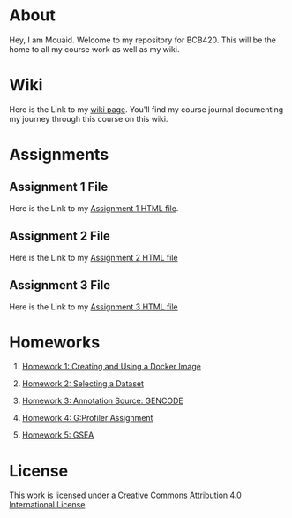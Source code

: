 # About

Hey, I am Mouaid. Welcome to my repository for BCB420. This will be the home to all my course work as well as my wiki.

# Wiki

Here is the Link to my [wiki page](https://github.com/bcb420-2024/Mouaid_Alim/wiki). You'll find my course journal documenting my journey through this course on this wiki. 

# Assignments

## Assignment 1 File
Here is the Link to my [Assignment 1 HTML file](https://github.com/bcb420-2024/Mouaid_Alim/blob/main/Assignment%201/assignment-1.html).

## Assignment 2 File
Here is the Link to my [Assignment 2 HTML file](https://github.com/bcb420-2024/Mouaid_Alim/blob/main/Assignment%202/A2_Mouaid_Alim.html)

## Assignment 3 File
Here is the Link to my [Assignment 3 HTML file](https://github.com/bcb420-2024/Mouaid_Alim/blob/main/Assignment3/A3_Mouaid_Alim.html)

# Homeworks
1. [Homework 1: Creating and Using a Docker Image](https://github.com/bcb420-2024/Mouaid_Alim/wiki/3.-Homework-1:-Creating-and-Using-a-Docker-Image)

2. [Homework 2: Selecting a Dataset](https://github.com/bcb420-2024/Mouaid_Alim/wiki/4.-Selecting-a-Dataset)

3. [Homework 3: Annotation Source: GENCODE](https://github.com/bcb420-2024/Mouaid_Alim/wiki/6.-Annotation-Source:-GENCODE)

4. [Homework 4: G:Profiler Assignment](https://github.com/bcb420-2024/Mouaid_Alim/wiki/8.-Homework-2:-G:Profiler-Assignment)

5. [Homework 5: GSEA](https://github.com/bcb420-2024/Mouaid_Alim/wiki/9.-Homework-5:-GSEA)

# License

This work is licensed under a [Creative Commons Attribution 4.0 International License](https://creativecommons.org/licenses/by/4.0/).
